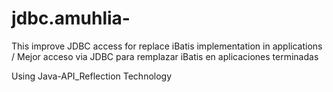 # jdbc.amuhlia-
This improve JDBC access for replace iBatis implementation in applications / Mejor acceso via JDBC para remplazar iBatis en aplicaciones terminadas

Using Java-API_Reflection Technology
